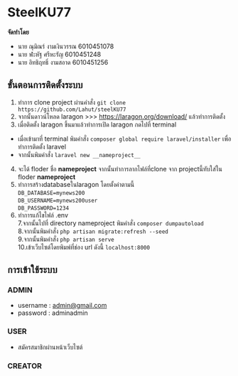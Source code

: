 # SteelKU77
__จัดทำโดย__
 - นาย ณุมิณร์ งามเงินวรรณ 6010451078
 - นาย ฬะหัฐ ศรีหะรัญ 6010451248
 - นาย อิทธิฤทธิ์ งามสอาด 6010451256
 
 ## ขั้นตอนการติดตั้งระบบ
 1. ทำการ clone project ผ่านคำสั่ง `git clone  https://github.com/Lahut/steelKU77`
 2. จากนั้นดาวน์โหลด laragon  >>>  https://laragon.org/download/ แล้วทำการติดตั้ง
 3. เมื่อติดตั้ง laragon ขึ้นมาแล้วทำการเปิด laragon กดไปที่ terminal
   * เมื่อเข้ามาที่ terminal พิมคำสั่ง `composer global require laravel/installer` เพื่อทำการติดตั้ง laravel
   * จากนั้นพิมคำสั่ง `laravel new __nameproject__`
  4. จะได้ floder ชื่อ __nameproject__ จากนั้นทำการลากไฟล์ที่clone จาก projectนี้ทับใส่ใน floder __nameproject__
  5. ทำการสร้างdatabaseในlaragon โดยตั้งค่าตามนี้ <br />
  `DB_DATABASE=mynews200`<br />
  `DB_USERNAME=mynews200user`<br />
  `DB_PASSWORD=1234`<br />
  6. ทำการแก้ไขไฟล์ .env  <br />
7.จากนั้นไปที่ directory nameproject พิมคำสั่ง `composer dumpautoload` <br />
8.จากนั้นพิมคำสั่ง `php artisan migrate:refresh --seed` <br />
9.จากนั้นพิมคำสั่ง `php artisan serve` <br />
10.เข้าเว็บไซต์โดยพิมพ์ที่ช่อง url ดังนี้ `localhost:8000` <br />
 
## การเข้าใช้ระบบ

###  ADMIN 
 * username : admin@gmail.com
 * password : adminadmin
 
###  USER
 * สมัครสมาชิกผ่านหน้าเว็บไซต์
 
###  CREATOR


